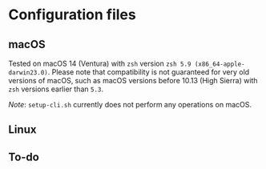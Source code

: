 # Configuration files

## macOS

Tested on macOS 14 (Ventura) with `zsh` version `zsh 5.9 (x86_64-apple-darwin23.0)`. Please note that compatibility is not guaranteed for very old versions of macOS, such as macOS versions before 10.13 (High Sierra) with `zsh` versions earlier than `5.3`.

*Note*: `setup-cli.sh` currently does not perform any operations on macOS.

## Linux

## To-do
